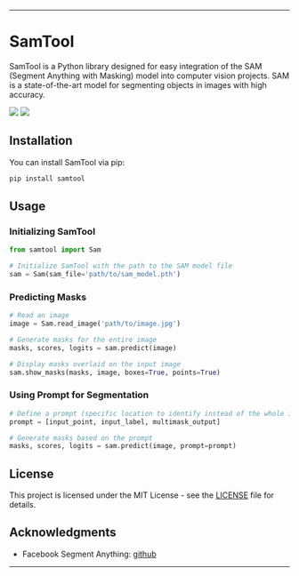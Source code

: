 
---

# SamTool

SamTool is a Python library designed for easy integration of the SAM (Segment Anything with Masking) model into computer vision projects. SAM is a state-of-the-art model for segmenting objects in images with high accuracy.

![](https://github.com/facebookresearch/segment-anything/blob/main/assets/model_diagram.png?raw=true)
![](https://github.com/facebookresearch/segment-anything/blob/main/assets/masks2.jpg?raw=true)

## Installation

You can install SamTool via pip:

```bash
pip install samtool
```

## Usage

### Initializing SamTool

```python
from samtool import Sam

# Initialize SamTool with the path to the SAM model file
sam = Sam(sam_file='path/to/sam_model.pth')
```

### Predicting Masks

```python
# Read an image
image = Sam.read_image('path/to/image.jpg')

# Generate masks for the entire image
masks, scores, logits = sam.predict(image)

# Display masks overlaid on the input image
sam.show_masks(masks, image, boxes=True, points=True)
```

### Using Prompt for Segmentation

```python
# Define a prompt (specific location to identify instead of the whole image)
prompt = [input_point, input_label, multimask_output]

# Generate masks based on the prompt
masks, scores, logits = sam.predict(image, prompt=prompt)
```

## License

This project is licensed under the MIT License - see the [LICENSE](LICENSE) file for details.

## Acknowledgments

- Facebook Segment Anything: [github](https://github.com/facebookresearch/segment-anything)

---

